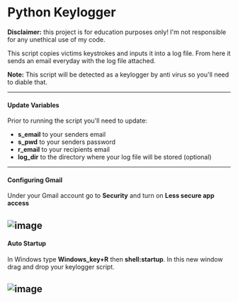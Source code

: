 # Python Keylogger
**Disclaimer:** this project is for education purposes only! I'm not responsible for any unethical use of my code.

This script copies victims keystrokes and inputs it into a log file. From here it sends an email everyday with the log file attached.

**Note:** This script will be detected as a keylogger by anti virus so you'll need to diable that.

---
#### Update Variables
Prior to running the script you'll need to update:
- **s_email** to your senders email
- **s_pwd** to your senders password
- **r_email** to your recipients email
- **log_dir** to the directory where your log file will be stored (optional) 

---
#### Configuring Gmail
Under your Gmail account go to **Security** and turn on **Less secure app access**

![image](https://user-images.githubusercontent.com/70701922/140437395-f1e503f7-28b0-415a-961a-396d29f02d7b.png)
---
#### Auto Startup
In Windows type **Windows_key+R** then **shell:startup**. In this new window drag and drop your keylogger script.

![image](https://user-images.githubusercontent.com/70701922/140437834-e3f34e13-115f-4c41-8c37-3553afe25417.png)
---



